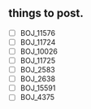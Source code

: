 ## things to post.
- [ ] BOJ_11576
- [ ] BOJ_11724
- [ ] BOJ_10026
- [ ] BOJ_11725
- [ ] BOJ_2583
- [ ] BOJ_2638
- [ ] BOJ_15591
- [ ] BOJ_4375
